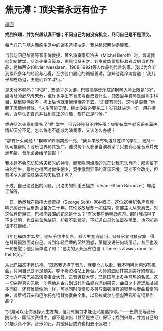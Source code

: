 # 焦元溥：顶尖者永远有位子

[返回](../../essay.html)

**找到兴趣，并为兴趣认真不懈；不问自己为何没有机会，只问自己是不是顶尖。**

每当自己与朋友面临生活中的诸多选择决定，我总想起两位钢琴家。

当我访问巴黎高等音乐院教授、著名演奏家贝洛夫（Michel Beroff）时，曾请教他如何教学。贝洛夫录音等身，更是钢琴天才，12岁就能掌握极其艰深的当代作品，是梅西安(Olivier Messiaen，1908-1992)等人作品的代言名家。我以为会听到累积多年的经验与心得，至少苦口婆心的循循善诱，怎知他竟冷淡言道：“我几乎都在劝退，要他们趁早改行。”

是天分不够吗？“不是”，热情才是关键。巴黎高等音乐院的钢琴入学上限是18岁，能考进的必然有天分，但许多学生不曾思考自己要什么，只因当年钢琴是最拿手科目，糊里糊涂报考，考上后也就懵懵懂懂弹下去。“即使有天分，这也是浪费，”他面无表情继续说，“人生可能无限，根本没有必要在二十岁前就决定一切。用心探索，及早认识自己并找到真正的兴趣，现在正是时候。”

或许贝洛夫真的看多了“乖”学生，但我还是忍不住好奇：如果有学生对音乐充满热情却天分不足，怎么练也不能成为演奏家，又该怎么办呢？

“那有什么问题！”钢琴家双眼突然一亮，“我从来没有劝退过这样的学生，还尽一切可能帮助！音乐世界何其宽广，谁说每个人都该当演奏家？只要真心爱音乐并充满热情，音乐必会给予回报！”

我永远不会忘记贝洛夫那时的神情，而那瞬间焕发的光芒让我无法再问：那些留下来的学生，最终也得面对僧多粥少，竞争激烈异常的音乐环境。现实不会改变，但有多少人能像贝洛夫般天纵奇才呢？

不过，自己没说出的问题，贝洛夫的师弟巴福杰（Jean-Efflam Bavouzet）却给了解答。

一日，他邀我在指挥大师萧提（George Solti）家中叙旧。这位20世纪名声辉煌响亮的音乐巨擘逝世虽近二十年，其伦敦故居却一如往常，仿佛主人从未离去。对这位传奇巨匠，巴福杰最深的记忆是什么？“有次我在他琴房练习。那时我虽得了不少奖项，也日夜苦练钻研，却看不到希望，不知道自己的位置在哪里，也不知道该不该继续。”

当年巴福杰才35岁，刚从手伤中复原，对人生充满疑问。钢琴家又何其寂寞，得在琴房孤独面对自己。听到年轻后辈的茫然困惑，萧提没说任何场面话，甚至也没一句安慰；他只简单说了句：“顶尖的人永远有位置（There is always room for the top）。”

从此巴福杰不再彷徨。“既然我选择了音乐，就要全力以赴。我不再问为何没有机会，只问自己是不是顶尖，够不够资格站上舞台。”大师的鼓励其实是美好的预言。这七八年来巴福杰演奏事业大开，录音连获大奖，已是国际上炙手可热的名家。这一切来得真实无欺：毕竟他从古典到当代作品都有深刻研究，曲目之丰远远胜过诸多同侪。还有谁能像他一样，可以同时演奏贝多芬与海顿所有的钢琴协奏曲和奏鸣曲，普罗柯菲夫和巴尔托克钢琴协奏曲全集，以及拉威尔与德彪西的所有钢琴作品？

“兴趣可以让你选择人生方向，但只有努力才能让兴趣选择你。”——巴黎高等音乐院毕业、国际大赛得主，都不是演出（甚至是生活）保证；找到兴趣，并为自己的兴趣认真不懈，音乐如此，其他科目或许也相去不远吧！